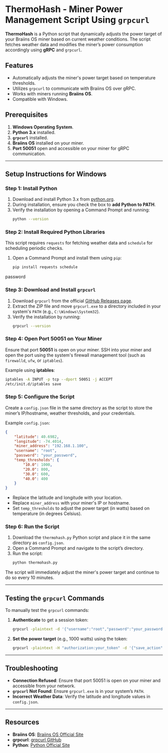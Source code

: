 
# ThermoHash - Miner Power Management Script Using `grpcurl`

**ThermoHash** is a Python script that dynamically adjusts the power target of your Braiins OS miner based on current weather conditions. The script fetches weather data and modifies the miner’s power consumption accordingly using **gRPC** and `grpcurl`.

## Features
- Automatically adjusts the miner's power target based on temperature thresholds.
- Utilizes `grpcurl` to communicate with Braiins OS over gRPC.
- Works with miners running **Braiins OS**.
- Compatible with Windows.

## Prerequisites

1. **Windows Operating System**.
2. **Python 3.x** installed.
3. **`grpcurl`** installed.
4. **Braiins OS** installed on your miner.
5. **Port 50051** open and accessible on your miner for gRPC communication.

---

## Setup Instructions for Windows

### Step 1: Install Python

1. Download and install Python 3.x from [python.org](https://www.python.org/downloads/).
2. During installation, ensure you check the box to **add Python to PATH**.
3. Verify the installation by opening a Command Prompt and running:
   ```bash
   python --version
   ```

### Step 2: Install Required Python Libraries

This script requires `requests` for fetching weather data and `schedule` for scheduling periodic checks.

1. Open a Command Prompt and install them using `pip`:
   ```bash
   pip install requests schedule
   ```
password
### Step 3: Download and Install `grpcurl`

1. Download `grpcurl` from the official [GitHub Releases page](https://github.com/fullstorydev/grpcurl/releases).
2. Extract the ZIP file and move `grpcurl.exe` to a directory included in your system's `PATH` (e.g., `C:\Windows\System32`).
3. Verify the installation by running:
   ```bash
   grpcurl --version
   ```

### Step 4: Open Port 50051 on Your Miner

Ensure that port **50051** is open on your miner. SSH into your miner and open the port using the system's firewall management tool (such as `firewalld`, `ufw`, or `iptables`).

Example using **iptables**:
```bash
iptables -A INPUT -p tcp --dport 50051 -j ACCEPT
/etc/init.d/iptables save
```

### Step 5: Configure the Script

Create a `config.json` file in the same directory as the script to store the miner’s IP/hostname, weather thresholds, and your credentials.

Example `config.json`:
```json
{
    "latitude": 40.6982,
    "longitude": -74.4014,
    "miner_address": "192.168.1.100",
    "username": "root",
    "password": "your_password",
    "temp_thresholds": {
        "10.0": 1000,
        "20.0": 800,
        "30.0": 600,
        "40.0": 400
    }
}
```

- Replace the latitude and longitude with your location.
- Replace `miner_address` with your miner's IP or hostname.
- Set `temp_thresholds` to adjust the power target (in watts) based on temperature (in degrees Celsius).

### Step 6: Run the Script

1. Download the `thermohash.py` Python script and place it in the same directory as `config.json`.
2. Open a Command Prompt and navigate to the script’s directory.
3. Run the script:
   ```bash
   python thermohash.py
   ```

The script will immediately adjust the miner's power target and continue to do so every 10 minutes.

---

## Testing the `grpcurl` Commands

To manually test the `grpcurl` commands:

1. **Authenticate** to get a session token:
   ```bash
   grpcurl -plaintext -d '{"username":"root","password":"your_password"}' 192.168.1.100:50051 braiins.bos.v1.AuthenticationService/Login
   ```

2. **Set the power target** (e.g., 1000 watts) using the token:
   ```bash
   grpcurl -plaintext -H "authorization:your_token" -d '{"save_action": 2, "power_target": {"watt": 1000}}' 192.168.1.100:50051 braiins.bos.v1.PerformanceService/SetPowerTarget
   ```

---

## Troubleshooting

- **Connection Refused**: Ensure that port 50051 is open on your miner and accessible from your network.
- **`grpcurl` Not Found**: Ensure `grpcurl.exe` is in your system’s `PATH`.
- **Incorrect Weather Data**: Verify the latitude and longitude values in `config.json`.

---

## Resources

- **Braiins OS**: [Braiins OS Official Site](https://braiins.com/os)
- **grpcurl**: [grpcurl GitHub](https://github.com/fullstorydev/grpcurl)
- **Python**: [Python Official Site](https://www.python.org/downloads/)
